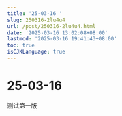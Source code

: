 ```yaml
---
title: '25-03-16 '
slug: 250316-2lu4u4
url: /post/250316-2lu4u4.html
date: '2025-03-16 13:02:08+08:00'
lastmod: '2025-03-16 19:41:43+08:00'
toc: true
isCJKLanguage: true
---
```




# 25-03-16 

测试第一版

‍
